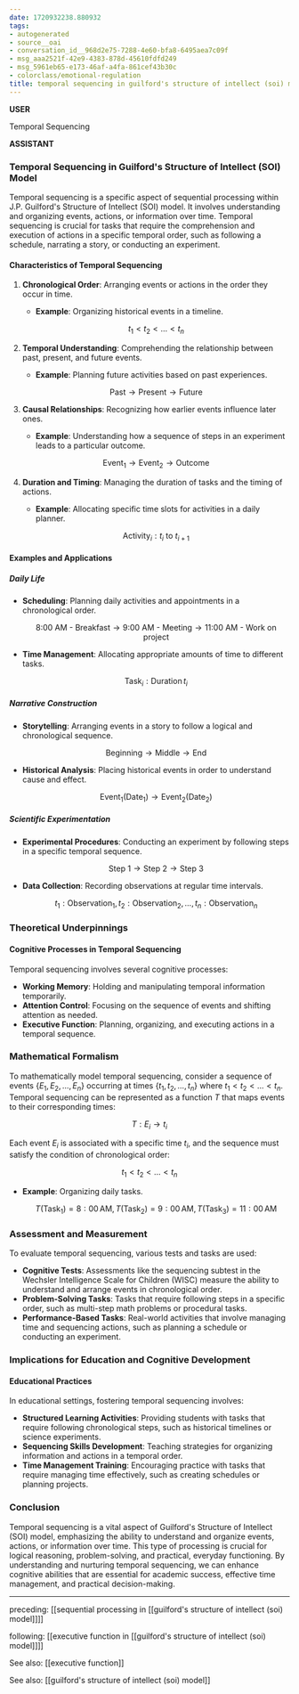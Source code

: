 ```yaml
---
date: 1720932238.880932
tags:
- autogenerated
- source__oai
- conversation_id__968d2e75-7288-4e60-bfa8-6495aea7c09f
- msg_aaa2521f-42e9-4383-878d-45610fdfd249
- msg_5961eb65-e173-46af-a4fa-861cef43b30c
- colorclass/emotional-regulation
title: temporal sequencing in guilford's structure of intellect (soi) model
---
```


**USER**

Temporal Sequencing


**ASSISTANT**

### Temporal Sequencing in Guilford's Structure of Intellect (SOI) Model

Temporal sequencing is a specific aspect of sequential processing within J.P. Guilford's Structure of Intellect (SOI) model. It involves understanding and organizing events, actions, or information over time. Temporal sequencing is crucial for tasks that require the comprehension and execution of actions in a specific temporal order, such as following a schedule, narrating a story, or conducting an experiment.

#### Characteristics of Temporal Sequencing

1. **Chronological Order**: Arranging events or actions in the order they occur in time.
   - **Example**: Organizing historical events in a timeline.
   
   $$ t_1 < t_2 < \ldots < t_n $$

2. **Temporal Understanding**: Comprehending the relationship between past, present, and future events.
   - **Example**: Planning future activities based on past experiences.
   
   $$ \text{Past} \rightarrow \text{Present} \rightarrow \text{Future} $$

3. **Causal Relationships**: Recognizing how earlier events influence later ones.
   - **Example**: Understanding how a sequence of steps in an experiment leads to a particular outcome.
   
   $$ \text{Event}_1 \rightarrow \text{Event}_2 \rightarrow \text{Outcome} $$

4. **Duration and Timing**: Managing the duration of tasks and the timing of actions.
   - **Example**: Allocating specific time slots for activities in a daily planner.
   
   $$ \text{Activity}_i: t_i \text{ to } t_{i+1} $$

#### Examples and Applications

##### Daily Life
- **Scheduling**: Planning daily activities and appointments in a chronological order.
  
  $$ \text{8:00 AM - Breakfast} \rightarrow \text{9:00 AM - Meeting} \rightarrow \text{11:00 AM - Work on project} $$

- **Time Management**: Allocating appropriate amounts of time to different tasks.
  
  $$ \text{Task}_i: \text{Duration} \, t_i $$

##### Narrative Construction
- **Storytelling**: Arranging events in a story to follow a logical and chronological sequence.
  
  $$ \text{Beginning} \rightarrow \text{Middle} \rightarrow \text{End} $$

- **Historical Analysis**: Placing historical events in order to understand cause and effect.
  
  $$ \text{Event}_1 (\text{Date}_1) \rightarrow \text{Event}_2 (\text{Date}_2) $$

##### Scientific Experimentation
- **Experimental Procedures**: Conducting an experiment by following steps in a specific temporal sequence.
  
  $$ \text{Step 1} \rightarrow \text{Step 2} \rightarrow \text{Step 3} $$

- **Data Collection**: Recording observations at regular time intervals.
  
  $$ t_1: \text{Observation}_1, \, t_2: \text{Observation}_2, \, \ldots, \, t_n: \text{Observation}_n $$

### Theoretical Underpinnings

#### Cognitive Processes in Temporal Sequencing

Temporal sequencing involves several cognitive processes:

- **Working Memory**: Holding and manipulating temporal information temporarily.
- **Attention Control**: Focusing on the sequence of events and shifting attention as needed.
- **Executive Function**: Planning, organizing, and executing actions in a temporal sequence.

### Mathematical Formalism

To mathematically model temporal sequencing, consider a sequence of events $\{E_1, E_2, \ldots, E_n\}$ occurring at times $\{t_1, t_2, \ldots, t_n\}$ where $t_1 < t_2 < \ldots < t_n$. Temporal sequencing can be represented as a function $T$ that maps events to their corresponding times:

$$ T: E_i \rightarrow t_i $$

Each event $E_i$ is associated with a specific time $t_i$, and the sequence must satisfy the condition of chronological order:

$$ t_1 < t_2 < \ldots < t_n $$

- **Example**: Organizing daily tasks.
  
  $$ T(\text{Task}_1) = 8:00 \, \text{AM}, \, T(\text{Task}_2) = 9:00 \, \text{AM}, \, T(\text{Task}_3) = 11:00 \, \text{AM} $$

### Assessment and Measurement

To evaluate temporal sequencing, various tests and tasks are used:

- **Cognitive Tests**: Assessments like the sequencing subtest in the Wechsler Intelligence Scale for Children (WISC) measure the ability to understand and arrange events in chronological order.
- **Problem-Solving Tasks**: Tasks that require following steps in a specific order, such as multi-step math problems or procedural tasks.
- **Performance-Based Tasks**: Real-world activities that involve managing time and sequencing actions, such as planning a schedule or conducting an experiment.

### Implications for Education and Cognitive Development

#### Educational Practices

In educational settings, fostering temporal sequencing involves:

- **Structured Learning Activities**: Providing students with tasks that require following chronological steps, such as historical timelines or science experiments.
- **Sequencing Skills Development**: Teaching strategies for organizing information and actions in a temporal order.
- **Time Management Training**: Encouraging practice with tasks that require managing time effectively, such as creating schedules or planning projects.

### Conclusion

Temporal sequencing is a vital aspect of Guilford's Structure of Intellect (SOI) model, emphasizing the ability to understand and organize events, actions, or information over time. This type of processing is crucial for logical reasoning, problem-solving, and practical, everyday functioning. By understanding and nurturing temporal sequencing, we can enhance cognitive abilities that are essential for academic success, effective time management, and practical decision-making.


---

preceding: [[sequential processing in [[guilford's structure of intellect (soi) model]]]]  


following: [[executive function in [[guilford's structure of intellect (soi) model]]]]

See also: [[executive function]]


See also: [[guilford's structure of intellect (soi) model]]